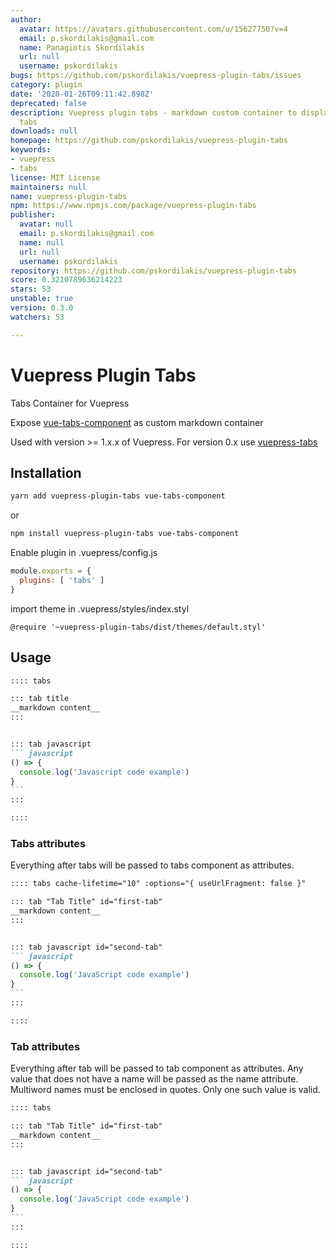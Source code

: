 ```yaml
---
author:
  avatar: https://avatars.githubusercontent.com/u/15627750?v=4
  email: p.skordilakis@gmail.com
  name: Panagiotis Skordilakis
  url: null
  username: pskordilakis
bugs: https://github.com/pskordilakis/vuepress-plugin-tabs/issues
category: plugin
date: '2020-01-26T09:11:42.898Z'
deprecated: false
description: Vuepress plugin tabs - markdown custom container to display content in
  tabs
downloads: null
homepage: https://github.com/pskordilakis/vuepress-plugin-tabs
keywords:
- vuepress
- tabs
license: MIT License
maintainers: null
name: vuepress-plugin-tabs
npm: https://www.npmjs.com/package/vuepress-plugin-tabs
publisher:
  avatar: null
  email: p.skordilakis@gmail.com
  name: null
  url: null
  username: pskordilakis
repository: https://github.com/pskordilakis/vuepress-plugin-tabs
score: 0.3210789636214223
stars: 53
unstable: true
version: 0.3.0
watchers: 53

---
```


# Vuepress Plugin Tabs

Tabs Container for Vuepress

Expose [vue-tabs-component](https://github.com/spatie/vue-tabs-component) as custom markdown container

Used with version >= 1.x.x of Vuepress. For version 0.x use [vuepress-tabs](https://github.com/pskordilakis/vuepress-tabs)

## Installation

``` bash
yarn add vuepress-plugin-tabs vue-tabs-component
```

or

``` bash
npm install vuepress-plugin-tabs vue-tabs-component
```

Enable plugin in .vuepress/config.js

``` js
module.exports = {
  plugins: [ 'tabs' ]
}
```

import theme in .vuepress/styles/index.styl

``` stylus
@require '~vuepress-plugin-tabs/dist/themes/default.styl'
```

## Usage

~~~ md
:::: tabs

::: tab title
__markdown content__
:::


::: tab javascript
``` javascript
() => {
  console.log('Javascript code example')
}
```
:::

::::

~~~

### Tabs attributes

Everything after tabs will be passed to tabs component as attributes.

~~~ md
:::: tabs cache-lifetime="10" :options="{ useUrlFragment: false }"

::: tab "Tab Title" id="first-tab"
__markdown content__
:::


::: tab javascript id="second-tab"
``` javascript
() => {
  console.log('JavaScript code example')
}
```
:::

::::

~~~


### Tab attributes

Everything after tab will be passed to tab component as attributes.
Any value that does not have a name will be passed as the name attribute. Multiword names must be enclosed in quotes.
Only one such value is valid.

~~~ md
:::: tabs

::: tab "Tab Title" id="first-tab"
__markdown content__
:::


::: tab javascript id="second-tab"
``` javascript
() => {
  console.log('JavaScript code example')
}
```
:::

::::

~~~
